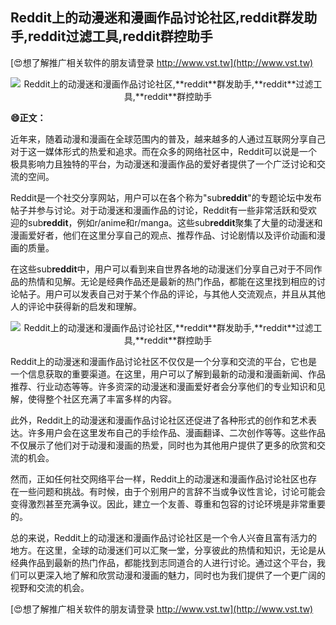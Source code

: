 ## **Reddit上的动漫迷和漫画作品讨论社区,**reddit**群发助手,**reddit**过滤工具,**reddit**群控助手**

[😍想了解推广相关软件的朋友请登录 http://www.vst.tw](http://www.vst.tw)

 <center><img src="https://vst.tw/MP4/tuiguang/png/6.png" alt="Reddit上的动漫迷和漫画作品讨论社区,**reddit**群发助手,**reddit**过滤工具,**reddit**群控助手"></center>

**😄正文：**

近年来，随着动漫和漫画在全球范围内的普及，越来越多的人通过互联网分享自己对于这一媒体形式的热爱和追求。而在众多的网络社区中，Reddit可以说是一个极具影响力且独特的平台，为动漫迷和漫画作品的爱好者提供了一个广泛讨论和交流的空间。

Reddit是一个社交分享网站，用户可以在各个称为"sub**reddit**"的专题论坛中发布帖子并参与讨论。对于动漫迷和漫画作品的讨论，Reddit有一些非常活跃和受欢迎的sub**reddit**，例如r/anime和r/manga。这些sub**reddit**聚集了大量的动漫迷和漫画爱好者，他们在这里分享自己的观点、推荐作品、讨论剧情以及评价动画和漫画的质量。

在这些sub**reddit**中，用户可以看到来自世界各地的动漫迷们分享自己对于不同作品的热情和见解。无论是经典作品还是最新的热门作品，都能在这里找到相应的讨论帖子。用户可以发表自己对于某个作品的评论，与其他人交流观点，并且从其他人的评论中获得新的启发和理解。

 <center><img src="https://vst.tw/MP4/tuiguang/png/3.png" alt="Reddit上的动漫迷和漫画作品讨论社区,**reddit**群发助手,**reddit**过滤工具,**reddit**群控助手"></center>

Reddit上的动漫迷和漫画作品讨论社区不仅仅是一个分享和交流的平台，它也是一个信息获取的重要渠道。在这里，用户可以了解到最新的动漫和漫画新闻、作品推荐、行业动态等等。许多资深的动漫迷和漫画爱好者会分享他们的专业知识和见解，使得整个社区充满了丰富多样的内容。

此外，Reddit上的动漫迷和漫画作品讨论社区还促进了各种形式的创作和艺术表达。许多用户会在这里发布自己的手绘作品、漫画翻译、二次创作等等。这些作品不仅展示了他们对于动漫和漫画的热爱，同时也为其他用户提供了更多的欣赏和交流的机会。

然而，正如任何社交网络平台一样，Reddit上的动漫迷和漫画作品讨论社区也存在一些问题和挑战。有时候，由于个别用户的言辞不当或争议性言论，讨论可能会变得激烈甚至充满争议。因此，建立一个友善、尊重和包容的讨论环境是非常重要的。

总的来说，Reddit上的动漫迷和漫画作品讨论社区是一个令人兴奋且富有活力的地方。在这里，全球的动漫迷们可以汇聚一堂，分享彼此的热情和知识，无论是从经典作品到最新的热门作品，都能找到志同道合的人进行讨论。通过这个平台，我们可以更深入地了解和欣赏动漫和漫画的魅力，同时也为我们提供了一个更广阔的视野和交流的机会。

[😍想了解推广相关软件的朋友请登录 http://www.vst.tw](http://www.vst.tw)



